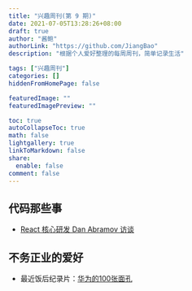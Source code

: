 ```yaml
---
title: "兴趣周刊(第 9 期)"
date: 2021-07-05T13:28:26+08:00
draft: true
author: "酱鲍"
authorLink: "https://github.com/JiangBao"
description: "根据个人爱好整理的每周周刊，简单记录生活"

tags: ["兴趣周刊"]
categories: []
hiddenFromHomePage: false

featuredImage: ""
featuredImagePreview: ""

toc: true
autoCollapseToc: true
math: false
lightgallery: true
linkToMarkdown: false
share:
  enable: false
comment: false
---
```


<!--more-->

## 代码那些事
* [React 核心研发 Dan Abramov 访谈](https://video.zhihu.com/video/1400188467204325376?)

## 不务正业的爱好
* 最近饭后纪录片：[华为的100张面孔](https://www.youtube.com/watch?v=LeXIFmzfgzM)
